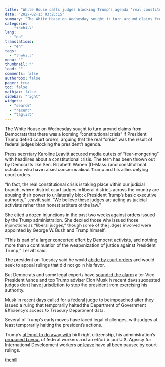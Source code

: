 ```yaml
---
title: "White House calls judges blocking Trump’s agenda ‘real constitutional crisis’"
date: "2025-02-13 03:21:15"
summary: "The White House on Wednesday sought to turn around claims from Democrats that there was a looming “constitutional crisis” if President Trump defied court orders, arguing that the real “crisis” was the result of federal judges blocking the president’s agenda. Press secretary Karoline Leavitt accused media outlets of “fear-mongering” with..."
categories:
  - "thehill"
lang:
  - "en"
translations:
  - "en"
tags:
  - "thehill"
menu: ""
thumbnail: ""
lead: ""
comments: false
authorbox: false
pager: true
toc: false
mathjax: false
sidebar: "right"
widgets:
  - "search"
  - "recent"
  - "taglist"
---
```


The White House on Wednesday sought to turn around claims from Democrats that there was a looming “constitutional crisis” if President Trump defied court orders, arguing that the real “crisis” was the result of federal judges blocking the president’s agenda.

Press secretary Karoline Leavitt accused media outlets of “fear-mongering” with headlines about a constitutional crisis. The term has been thrown out by Democrats like Sen. Elizabeth Warren (D-Mass.) and constitutional scholars who have raised concerns about Trump and his allies defying court orders.

“In fact, the real constitutional crisis is taking place within our judicial branch, where district court judges in liberal districts across the country are abusing their power to unilaterally block President Trump’s basic executive authority,” Leavitt said. “We believe these judges are acting as judicial activists rather than honest arbiters of the law.”

She cited a dozen injunctions in the past two weeks against orders issued by the Trump administration. She decried those who issued those injunctions as “liberal judges,” though some of the judges involved were appointed by George W. Bush and Trump himself.

“This is part of a larger concerted effort by Democrat activists, and nothing more than a continuation of the weaponization of justice against President Trump,” Leavitt said.

The president on Tuesday said he would [abide by court orders](https://thehill.com/homenews/administration/5139380-trump-agenda-court-orders/) and would seek to appeal rulings that did not go in his favor.

But Democrats and some legal experts have [sounded the alarm](https://thehill.com/homenews/administration/5137035-trump-musk-vance-attack-courts-judges/) after Vice President Vance and top Trump adviser [Elon Musk](https://thehill.com/people/elon-musk/) in recent days suggested judges [don’t have jurisdiction](https://thehill.com/regulation/court-battles/5135004-jd-vance-courts-trump-orders/) to stop the president from exercising his authority.

Musk in recent days called for a federal judge to be impeached after they issued a ruling that temporarily halted the Department of Government Efficiency’s access to Treasury Department data.

Several of Trump’s early moves have faced legal challenges, with judges at least temporarily halting the president’s actions.

Trump’s [attempt to do away with](https://thehill.com/regulation/court-battles/5135920-judge-blocks-trump-birthright-order/) birthright citizenship, his administration’s [proposed buyout](https://thehill.com/regulation/court-battles/5136860-federal-judge-extends-buyout-deadline/) of federal workers and an effort to put U.S. Agency for International Development workers [on leave](https://www.politico.com/news/2025/02/07/judge-blocks-trump-administration-plan-usaid-workers-leave-00203205) have all been paused by court rulings.

[thehill](https://thehill.com/homenews/administration/5141267-trump-judges-constitutional-crisis/)
